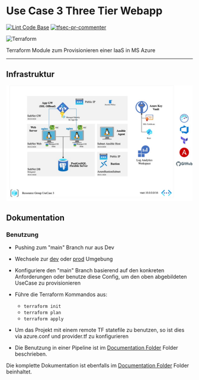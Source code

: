 # Use Case 3 Three Tier Webapp

[![Lint Code Base](https://github.kyndryl.net/Cloud-Germany/UIT-3-Tier-Webapp/actions/workflows/linter.yml/badge.svg)](https://github.kyndryl.net/Cloud-Germany/UIT-3-Tier-Webapp/actions/workflows/linter.yml)
[![tfsec-pr-commenter](https://github.kyndryl.net/Cloud-Germany/UIT-3-Tier-Webapp/actions/workflows/tfsec_pr_commenter.yml/badge.svg)](https://github.kyndryl.net/Cloud-Germany/UIT-3-Tier-Webapp/actions/workflows/tfsec_pr_commenter.yml)

![Terraform](https://img.shields.io/badge/terraform-%235835CC.svg?style=for-the-badge&logo=terraform&logoColor=white)

Terraform Module zum Provisionieren einer IaaS in MS Azure

---

## Infrastruktur

![Architecture Overview](Documentation/images/UC3-Architecture.jpg?raw=true "Architecture Overview")

## Dokumentation

### Benutzung

- Pushing zum "main" Branch nur aus Dev
- Wechsele zur [dev](Terraform/stage/dev) oder [prod](Terraform/stage/prod) Umgebung
- Konfiguriere den "main" Branch basierend auf den konkreten Anforderungen oder benutze diese Config, um den oben abgebildeten UseCase zu provisionieren
- Führe die Terraform Kommandos aus:
  - `terraform init`
  - `terraform plan`
  - `terraform apply`

- Um das Projekt mit einem remote TF statefile zu benutzen, so ist dies via azure.conf und provider.tf zu konfigurieren
- Die Benutzung in einer Pipeline ist im [Documentation Folder](/Documentation) Folder beschrieben.

Die komplette Dokumentation ist ebenfalls im [Documentation Folder](/Documentation) Folder beinhaltet.


